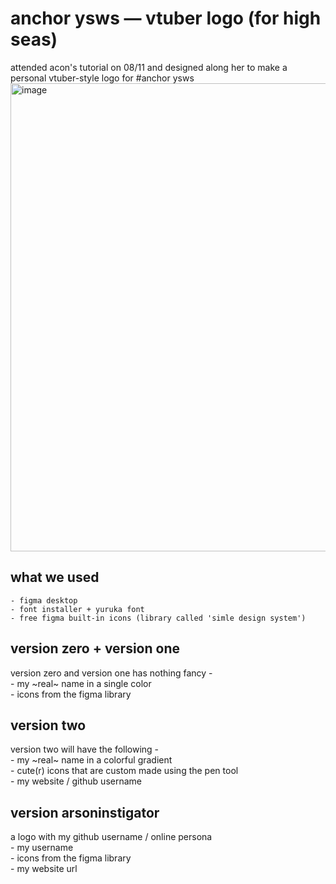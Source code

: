# anchor ysws — vtuber logo (for high seas)
attended acon's tutorial on 08/11 and designed along her to make a personal vtuber-style logo for #anchor ysws
<img width="749" alt="image" src="https://github.com/user-attachments/assets/573d5876-4566-45d6-aba8-d224e43a7b7c">

## what we used <br>
    - figma desktop
    - font installer + yuruka font
    - free figma built-in icons (library called 'simle design system')

## version zero + version one
version zero and version one has nothing fancy - <br>
    - my ~real~ name in a single color <br>
    - icons from the figma library <br>

## version two
version two will have the following - <br>
    - my ~real~ name in a colorful gradient <br>
    - cute(r) icons that are custom made using the pen tool <br>
    - my website / github username <br> 

## version arsoninstigator
a logo with my github username / online persona <br>
    - my username <br>
    - icons from the figma library <br>
    - my website url
